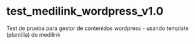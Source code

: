 # test_medilink_wordpress_v1.0
Test de prueba para gestor de contenidos wordpress - usando template (plantilla) de medilink
